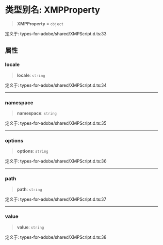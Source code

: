 # 类型别名: XMPProperty

> **XMPProperty** = `object`

定义于: types-for-adobe/shared/XMPScript.d.ts:33

## 属性

### locale

> **locale**: `string`

定义于: types-for-adobe/shared/XMPScript.d.ts:34

***

### namespace

> **namespace**: `string`

定义于: types-for-adobe/shared/XMPScript.d.ts:35

***

### options

> **options**: `string`

定义于: types-for-adobe/shared/XMPScript.d.ts:36

***

### path

> **path**: `string`

定义于: types-for-adobe/shared/XMPScript.d.ts:37

***

### value

> **value**: `string`

定义于: types-for-adobe/shared/XMPScript.d.ts:38

